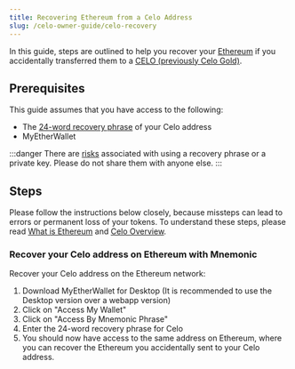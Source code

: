 ```yaml
---
title: Recovering Ethereum from a Celo Address
slug: /celo-owner-guide/celo-recovery
---
```


In this guide, steps are outlined to help you recover your [Ethereum](https://en.wikipedia.org/wiki/Ethereum#Addresses) if you accidentally transferred them to a [CELO (previously Celo Gold)](/overview.md#background-and-key-concepts).

## Prerequisites

This guide assumes that you have access to the following:

- The [24-word recovery phrase](https://kb.myetherwallet.com/en/security-and-privacy/what-is-a-mnemonic-phrase/) of your Celo address
- MyEtherWallet

:::danger
There are [risks](https://www.cryptomathic.com/news-events/blog/cryptographic-key-management-the-risks-and-mitigations) associated with using a recovery phrase or a private key. Please do not share them with anyone else.
:::

## Steps

Please follow the instructions below closely, because missteps can lead to errors or permanent loss of your tokens. To understand these steps, please read [What is Ethereum](https://ethereum.org/en/what-is-ethereum/) and [Celo Overview](https://docs.celo.org/overview).

### Recover your Celo address on Ethereum with Mnemonic

Recover your Celo address on the Ethereum network:

1. Download MyEtherWallet for Desktop (It is recommended to use the Desktop version over a webapp version)
2. Click on "Access My Wallet"
3. Click on "Access By Mnemonic Phrase"
4. Enter the 24-word recovery phrase for Celo
5. You should now have access to the same address on Ethereum, where you can recover the Ethereum you accidentally sent to your Celo address.
